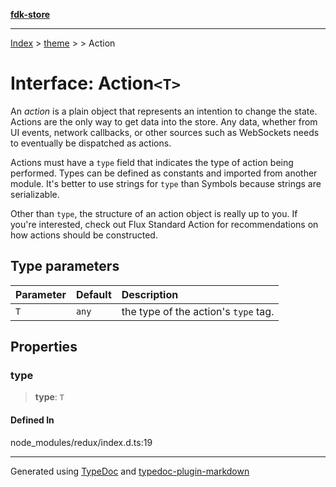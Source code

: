[**fdk-store**](../../../README.md)
***

[Index](../../../API.md) > [theme](../../README.md) > [<internal>](../README.md) > Action

# Interface: Action`<T>`

An *action* is a plain object that represents an intention to change the
state. Actions are the only way to get data into the store. Any data,
whether from UI events, network callbacks, or other sources such as
WebSockets needs to eventually be dispatched as actions.

Actions must have a `type` field that indicates the type of action being
performed. Types can be defined as constants and imported from another
module. It's better to use strings for `type` than Symbols because strings
are serializable.

Other than `type`, the structure of an action object is really up to you.
If you're interested, check out Flux Standard Action for recommendations on
how actions should be constructed.

## Type parameters

| Parameter | Default | Description |
| :------ | :------ | :------ |
| `T` | `any` | the type of the action's `type` tag. |

## Properties

### type

> **type**: `T`

#### Defined In

node\_modules/redux/index.d.ts:19

***
Generated using [TypeDoc](https://typedoc.org/) and [typedoc-plugin-markdown](https://www.npmjs.com/package/typedoc-plugin-markdown)
